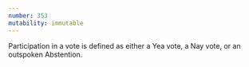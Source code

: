 ```yaml
---
number: 353
mutability: immutable
---
```


Participation in a vote is defined as either a Yea vote, a Nay vote, or an outspoken Abstention.
